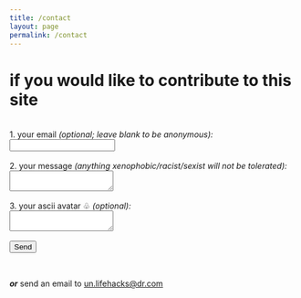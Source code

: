 ```yaml
---
title: /contact
layout: page
permalink: /contact
---
```


# if you would like to contribute to this site 

<br>

<form
  action="https://formspree.io/f/xjvnvpka"
  method="POST"
>
  <label>
    1. your email <i>(optional; leave blank to be anonymous):</i><br>
    <input type="email" name="email">
  </label>
  <br><br>
  <label>
    2. your message <i>(anything xenophobic/racist/sexist will not be tolerated):</i><br>
    <textarea name="message"></textarea>
  </label>
  <br><br>
  <label>
    3. your ascii avatar ♧ <i>(optional):</i><br>
    <textarea name="avatar"></textarea>
  </label>
  <br><br>
  <button type="submit">Send</button>
</form>

<br>

***or*** send an email to [un.lifehacks@dr.com](un.lifehacks@dr.com)